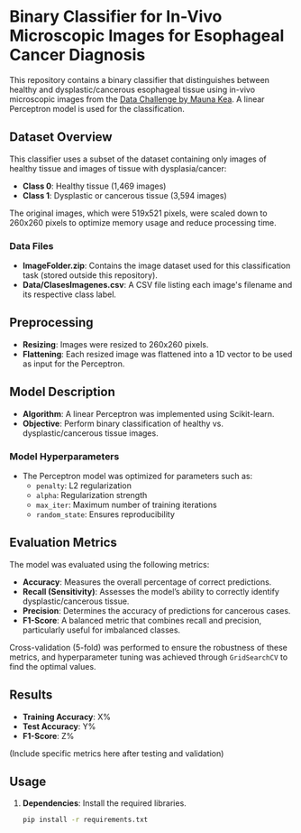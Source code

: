 # Binary Classifier for In-Vivo Microscopic Images for Esophageal Cancer Diagnosis

This repository contains a binary classifier that distinguishes between healthy and dysplastic/cancerous esophageal tissue using in-vivo microscopic images from the [Data Challenge by Mauna Kea](https://challenge.maunakeatech.com). A linear Perceptron model is used for the classification.

## Dataset Overview

This classifier uses a subset of the dataset containing only images of healthy tissue and images of tissue with dysplasia/cancer:
- **Class 0**: Healthy tissue (1,469 images)
- **Class 1**: Dysplastic or cancerous tissue (3,594 images)

The original images, which were 519x521 pixels, were scaled down to 260x260 pixels to optimize memory usage and reduce processing time.

### Data Files
- **ImageFolder.zip**: Contains the image dataset used for this classification task (stored outside this repository).
- **Data/ClasesImagenes.csv**: A CSV file listing each image's filename and its respective class label.

## Preprocessing

- **Resizing**: Images were resized to 260x260 pixels.
- **Flattening**: Each resized image was flattened into a 1D vector to be used as input for the Perceptron.

## Model Description

- **Algorithm**: A linear Perceptron was implemented using Scikit-learn.
- **Objective**: Perform binary classification of healthy vs. dysplastic/cancerous tissue images.
  
### Model Hyperparameters
- The Perceptron model was optimized for parameters such as:
  - `penalty`: L2 regularization
  - `alpha`: Regularization strength
  - `max_iter`: Maximum number of training iterations
  - `random_state`: Ensures reproducibility
  
## Evaluation Metrics

The model was evaluated using the following metrics:
- **Accuracy**: Measures the overall percentage of correct predictions.
- **Recall (Sensitivity)**: Assesses the model’s ability to correctly identify dysplastic/cancerous tissue.
- **Precision**: Determines the accuracy of predictions for cancerous cases.
- **F1-Score**: A balanced metric that combines recall and precision, particularly useful for imbalanced classes.

Cross-validation (5-fold) was performed to ensure the robustness of these metrics, and hyperparameter tuning was achieved through `GridSearchCV` to find the optimal values.

## Results

- **Training Accuracy**: X%
- **Test Accuracy**: Y%
- **F1-Score**: Z%
  
(Include specific metrics here after testing and validation)

## Usage

1. **Dependencies**: Install the required libraries.
   ```bash
   pip install -r requirements.txt
